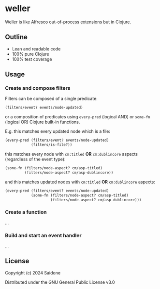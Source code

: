 # weller
Weller is like Alfresco out-of-process extensions but in Clojure.

## Outline
- Lean and readable code
- 100% pure Clojure
- 100% test coverage

## Usage
### Create and compose filters
Filters can be composed of a single predicate:
```clojure
(filters/event? events/node-updated)
```
or a composition of predicates using `every-pred` (logical AND) or `some-fn` (logical OR) Clojure built-in functions.

E.g. this matches every updated node which is a file:
```clojure
(every-pred (filters/event? events/node-updated)
            (filters/is-file?))
```
this matches every node with `cm:titled` **OR** `cm:dublincore` aspects (regardless of the event type): 
```clojure
(some-fn (filters/node-aspect? cm/asp-titled)
         (filters/node-aspect? cm/asp-dublincore))
```
and this matches updated nodes with `cm:titled` **OR** `cm:dublincore` aspects:
```clojure
(every-pred (filters/event? events/node-updated)
            (some-fn (filters/node-aspect? cm/asp-titled)
                     (filters/node-aspect? cm/asp-dublincore)))
```
### Create a function
...
### Build and start an event handler
...
## License
Copyright (c) 2024 Saidone

Distributed under the GNU General Public License v3.0
